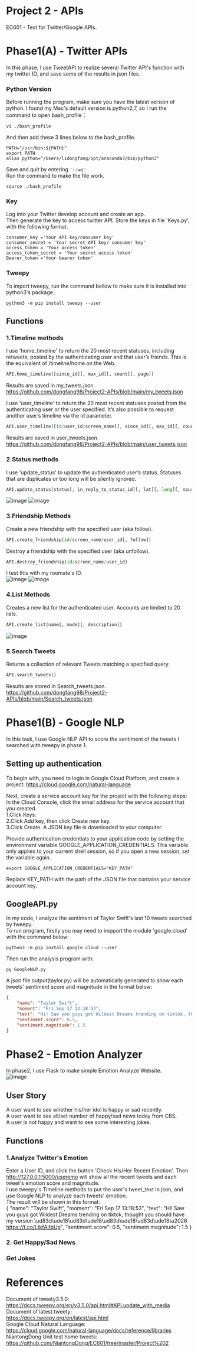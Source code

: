 # Project 2 - APIs
EC601 - Test for Twitter/Google APIs.  
# Phase1(A) - Twitter APIs
In this phase, I use TweetAPI to realize several Twitter API's function with my twitter ID, and save some of the results in json files.  
### Python Version
Before running the program, make sure you have the latest version of python. I found my Mac's default version is python2.7, so I run the command to open bash_profile：
```
vi ./bash_profile
```
And then add these 3 lines below to the bash_profile.  
```
PATH="/usr/bin:${PATH}"
export PATH
alias python="/Users/lidongfang/opt/anaconda3/bin/python3"
```
Save and quit by entering ```'::wq'```.  
Run the command to make the file work.  
```
source ./bash_profile
```
### Key
Log into your Twitter develop account and create an app.  
Then generate the key to access twitter API. Store the keys in file 'Keys.py', with the following format.  
```
consumer_key ='Your API key/consumer key'
consumer_secret = 'Your secret API key/ consumer key'
access_token = 'Your access token'
access_token_secret = 'Your secret access token'
Bearer_token ='Your bearer token'
```
### Tweepy
To import tweepy, run the command bellow to make sure it is installed into python3's package.
```
python3 -m pip install tweepy --user
```
## Functions
### 1.Timeline methods
I use 'home_timeline' to return the 20 most recent statuses, including retweets, posted by the authenticating user and that user’s friends. This is the equivalent of /timeline/home on the Web.  
``` python
API.home_timeline([since_id][, max_id][, count][, page])
```
Results are saved in my_tweets.json.  
https://github.com/dongfang98/Project2-APIs/blob/main/my_tweets.json

I use 'user_timeline' to return the 20 most recent statuses posted from the authenticating user or the user specified. It’s also possible to request another user’s timeline via the id parameter.  
``` python
API.user_timeline([id/user_id/screen_name][, since_id][, max_id][, count][, page])
```
Results are saved in user_tweets.json.  
https://github.com/dongfang98/Project2-APIs/blob/main/user_tweets.json

### 2.Status methods
I use 'update_status' to update the authenticated user’s status. Statuses that are duplicates or too long will be silently ignored.
``` python
API.update_status(status[, in_reply_to_status_id][, lat][, long][, source][, place_id])
```
![image](https://user-images.githubusercontent.com/78338843/134862590-6cf5f11f-40c2-4ff4-b35a-1bd8fb9d4cd6.png)
![image](https://user-images.githubusercontent.com/78338843/134862680-8fcd0464-1108-4839-9057-4163be7bd241.png)

### 3.Friendship Methods
Create a new friendship with the specified user (aka follow).  
``` python
API.create_friendship(id/screen_name/user_id[, follow])
```
Destroy a friendship with the specified user (aka unfollow).  
``` python
API.destroy_friendship(id/screen_name/user_id)
```
I test this with my roomate's ID.  
![image](https://user-images.githubusercontent.com/78338843/134863447-7875179c-1b58-4644-a5ad-c44297cdfeae.png)
![image](https://user-images.githubusercontent.com/78338843/134863407-37e7a92f-c85e-4295-887f-36169e74dc3d.png)

### 4.List Methods
Creates a new list for the authenticated user. Accounts are limited to 20 lists.  
``` python
API.create_list(name[, mode][, description])
```
![image](https://user-images.githubusercontent.com/78338843/134863879-0826fc5a-42ca-4362-9ab3-ff4a3d07e24a.png)

### 5.Search Tweets
Returns a collection of relevant Tweets matching a specified query.  
``` python
API.search_tweets()
```
Results are stored in Search_tweets.json.  
https://github.com/dongfang98/Project2-APIs/blob/main/Search_tweets.json
 
# Phase1(B) - Google NLP
In this task, I use Google NLP API to score the sentiment of the tweets I searched with tweepy in phase 1.  
## Setting up authentication
To begin with, you need to login in Google Cloud Platform, and create a project: https://cloud.google.com/natural-language  
  
Next, create a service account key for the project with the following steps:  
In the Cloud Console, click the email address for the service account that you created.  
1.Click Keys.  
2.Click Add key, then click Create new key.  
3.Click Create. A JSON key file is downloaded to your computer.  
  
Provide authentication credentials to your application code by setting the environment variable GOOGLE_APPLICATION_CREDENTIALS. This variable only applies to your current shell session, so if you open a new session, set the variable again.
```
export GOOGLE_APPLICATION_CREDENTIALS="KEY_PATH"
```
Replace KEY_PATH with the path of the JSON file that contains your service account key.  
## GoogleAPI.py
In my code, I analyze the sentiment of Taylor Swift's last 10 tweets searched by tweepy.  
To run program, firstly you may need to impport the module 'google.cloud' with the command below:
```
python3 -m pip install google.cloud --user
```
Then run the analysis program with:
```
py GoogleNLP.py
```
A json file output(taylor.py) will be automatically generated to show each tweets' sentiment score and magnitude in the format below:
``` json
{
    "name": "Taylor Swift",
    "moment": "Fri Sep 17 13:18:53",
    "text": "Hi! Saw you guys got Wildest Dreams trending on tiktok, thought you should have my version \ud83d\ude18\ud83d\ude18\ud83d\ude18\ud83d\ude18\u2026 https://t.co/LtkfAItbUp",
    "sentiment.score": 0.5,
    "sentiment.magnitude": 1.5
}
```
# Phase2 - Emotion Analyzer
In phase2, I use Flask to make simple Emotion Analyze Website.  
![image](https://user-images.githubusercontent.com/78338843/136720603-53944bc1-8331-475c-b8e0-14b94c718b8a.png)

## User Story  
A user want to see whether his/her idol is happy or sad recently.  
A user want to see all/set number of happy/sad news today from CBS.  
A user is not happy and want to see some interesting jokes.  

## Functions  
### 1.Analyze Twitter's Emotion 
Enter a User ID, and click the button 'Check His/Her Recent Emotion'. Then http://127.0.0.1:5000/useremo will show all the recent tweets and each tweet's emotion score and magnitude.  
I use tweepy's Timeline methods to put the user's tweet_text in json, and use Google NLP to analyze each tweets' emotion.  
The result will be shown in this format:  
{
    "name": "Taylor Swift",
    "moment": "Fri Sep 17 13:18:53",
    "text": "Hi! Saw you guys got Wildest Dreams trending on tiktok, thought you should have my version \ud83d\ude18\ud83d\ude18\ud83d\ude18\ud83d\ude18\u2026 https://t.co/LtkfAItbUp",
    "sentiment.score": 0.5,
    "sentiment.magnitude": 1.5
}
### 2. Get Happy/Sad News

### Get Jokes



# References
Document of tweety3.5.0:  
https://docs.tweepy.org/en/v3.5.0/api.html#API.update_with_media  
Document of latest tweety:  
https://docs.tweepy.org/en/latest/api.html  
Google Cloud Natural Language:  
https://cloud.google.com/natural-language/docs/reference/libraries  
NiantongDong Unit test home tweets:  
https://github.com/NiantongDong/EC601/tree/master/Project%202 
